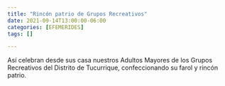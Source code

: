 ```yaml
---
title: "Rincón patrio de Grupos Recreativos"
date: 2021-09-14T13:00:00-06:00
categories: [EFEMERIDES]
tags: []

---
```


Así celebran desde sus casa nuestros Adultos Mayores de los Grupos Recreativos del Distrito de Tucurrique, confeccionando su farol y rincón patrio.
